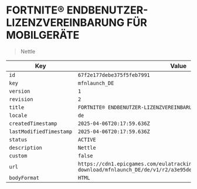 # FORTNITE® ENDBENUTZER-LIZENZVEREINBARUNG FÜR MOBILGERÄTE

> Nettle

| Key | Value |
| --- | ----- |
| `id` | `67f2e177debe375f5feb7991` |
| `key` | `mfnlaunch_DE` |
| `version` | `1` |
| `revision` | `2` |
| `title` | `FORTNITE® ENDBENUTZER-LIZENZVEREINBARUNG FÜR MOBILGERÄTE` |
| `locale` | `de` |
| `createdTimestamp` | `2025-04-06T20:17:59.636Z` |
| `lastModifiedTimestamp` | `2025-04-06T20:17:59.636Z` |
| `status` | `ACTIVE` |
| `description` | `Nettle` |
| `custom` | `false` |
| `url` | `https://cdn1.epicgames.com/eulatracking-download/mfnlaunch_DE/de/v1/r2/a3e95de5afb94d4bdd323f2e4b4c8587.pdf` |
| `bodyFormat` | `HTML` |
